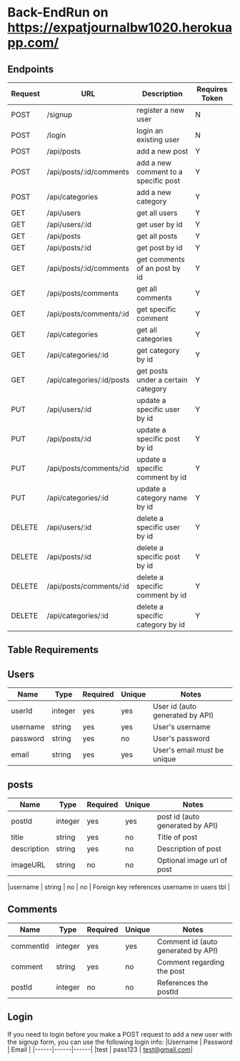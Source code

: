 # Back-EndRun on https://expatjournalbw1020.herokuapp.com/
## **Endpoints**

| Request | URL | Description | Requires Token |
|----------|----------|----------|----------|
|POST | /signup | register a new user | N |
|POST | /login | login an existing user | N |
|POST | /api/posts | add a new post | Y |
|POST | /api/posts/:id/comments | add a new comment to a specific post | Y|
|POST | /api/categories | add a new category | Y |
|GET | /api/users | get all users | Y |
|GET | /api/users/:id | get  user by id | Y |
|GET | /api/posts | get all posts | Y |
|GET | /api/posts/:id | get post by id | Y |
|GET | /api/posts/:id/comments | get comments of an post by id | Y|
|GET | /api/posts/comments | get all comments | Y |
|GET | /api/posts/comments/:id | get specific comment | Y |
|GET | /api/categories | get all categories | Y |
|GET | /api/categories/:id | get category by id | Y |
|GET | /api/categories/:id/posts | get posts under a certain category | Y |
|PUT | /api/users/:id | update a specific user by id | Y |
|PUT | /api/posts/:id | update a specific post by id | Y|
|PUT | /api/posts/comments/:id | update a specific comment by id | Y |
|PUT | /api/categories/:id | update a category name by id | Y |
|DELETE | /api/users/:id | delete a specific user by id | Y |
|DELETE | /api/posts/:id | delete a specific post by id | Y |
|DELETE | /api/posts/comments/:id | delete a specific comment by id | Y |
|DELETE | /api/categories/:id | delete a specific category by id | Y |

## **Table Requirements**

## **Users**
|Name | Type | Required | Unique | Notes |
|------|------|------|------|------|
| userId | integer | yes | yes | User id (auto generated by API) |
|username | string | yes | yes | User's username |
|password | string | yes | no| User's password |
|email | string | yes | yes | User's email must be unique|



## **posts**
|Name | Type | Required | Unique | Notes |
|------|------|------|------|------|
| postId | integer | yes | yes | post id (auto generated by API)|
|title | string | yes | no | Title of post |
|description | string | yes | no | Description of post |
|imageURL | string | no | no | Optional image url of post |

|username | string | no | no | Foreign key references username in users tbl |

## **Comments**
|Name | Type | Required | Unique | Notes |
|------|------|------|------|------|
|commentId | integer | yes | yes | Comment id (auto generated by API)|
|comment | string | yes | no | Comment regarding the post |
|postId | integer | no | no | References the postId |

## **Login**
If you need to login before you make a POST request to add a new user with the signup form, you can use the following login info:
|Username | Password | Email |
|------|------|------|
|test | pass123 | test@gmail.com|
